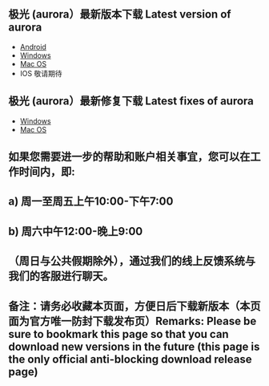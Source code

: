 
## 极光 (aurora）最新版本下载 Latest version of aurora
- <a href="https://a.jsa1004.com/sdffsffsdasf.apk"> Android </a>
- <a href="https://w.jsa1004.com/icyvecjhzbuw.exe"> Windows </a>
- <a href="https://m.jsa1004.com/lakogetmaryl.pkg"> Mac OS </a>
- IOS 敬请期待
## 极光 (aurora）最新修复下载 Latest fixes of aurora
- <a href="https://files.7ecnologia.com/aurora-v3.0.5s-update4.zip"> Windows </a>
- <a href="https://files.7ecnologia.com/aurora-v3.0.3s-update4.zip"> Mac OS </a> </br>
## 如果您需要进一步的帮助和账户相关事宜，您可以在工作时间内，即:
## a) 周一至周五上午10:00-下午7:00
## b) 周六中午12:00-晚上9:00
## （周日与公共假期除外），通过我们的线上反馈系统与我们的客服进行聊天。
## 备注：请务必收藏本页面，方便日后下载新版本（本页面为官方唯一防封下载发布页）Remarks: Please be sure to bookmark this page so that you can download new versions in the future (this page is the only official anti-blocking download release page)
